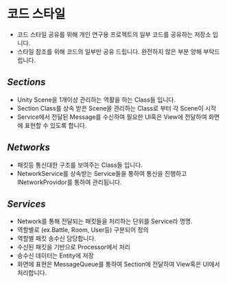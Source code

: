 코드 스타일
========
* 코드 스타일 공유를 위해 개인 연구용 프로젝트의 일부 코드를 공유하는 저장소 입니다.
* 스타일 참조를 위해 코드의 일부만 공유 드립니다. 완전하지 않은 부분 양해 부탁드립니다.

*Sections*
--
* Unity Scene을 1개이상 관리하는 역활을 하는 Class들 입니다.
* Section Class를 상속 받은 Scene을 관리하는 Class로 부터 각 Scene이 시작
* Service에서 전달된 Message를 수신하여 필요한 UI혹은 View에 전달하여 화면에 표현할 수 있도록 합니다.

*Networks*
--
* 패킷등 통신대한 구조를 보여주는 Class들 입니다.
* NetworkService를 상속받는 Service들을 통하여 통신을 진행하고 INetworkProvidor를 통하여 관리됩니다.
  
*Services*
--
* Network를 통해 전달되는 패킷들을 처리하는 단위를 Service라 명명.
* 역할별로 (ex.Battle, Room, User등) 구분되어 정의
* 역할별 패킷 송수신 담당합니다.
* 수신된 패킷을 기반으로 Processor에서 처리
* 송수신 데이터는 Entity에 저장
* 화면에 표현은 MessageQueue를 통하여 Section에 전달하여 View혹은 UI에서 처리합니다.
